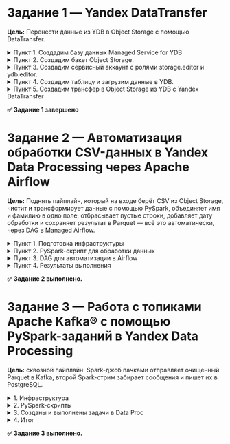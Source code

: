 # Задание 1 — Yandex DataTransfer

**Цель:** Перенести данные из YDB в Object Storage с помощью DataTransfer.

<details>
  <summary>Пункт 1. Создадим базу данных Managed Service for YDB</summary>

  ![image](https://github.com/user-attachments/assets/9e34b78b-1c2c-4ee0-b6ab-f5cac62a56fe)
</details>

<details>
  <summary>Пункт 2. Создадим бакет Object Storage.</summary>

  ![image](https://github.com/user-attachments/assets/bdbeb996-5857-499d-b0cf-7886db75f2e8)
</details>

<details>
  <summary>Пункт 3. Создадим сервисный аккаунт с ролями storage.editor и ydb.editor.</summary>

  ![image](https://github.com/user-attachments/assets/a579f606-5d3e-45d2-baaf-444b12ce0110)
</details>

<details>
  <summary>Пункт 4. Создадим таблицу и загрузим данные в YDB.</summary>

1. Создадим таблицу `transactions` со схемой:

   ```sql
   CREATE TABLE transactions (
     Customer_ID        Uint64,
     Name               Utf8,
     Surname            Utf8,
     Gender             Utf8,
     Birthdate          Utf8,
     Transaction_Amount Double,
     Date               Date,
     Merchant_Name      Utf8,
     Category           Utf8,
     PRIMARY KEY (Customer_ID, Date)
   );
   ```

2. Загрузим данные из `data.csv` в таблицу `transactions`:

   ```bash
   ydb --endpoint grpcs://ydb.serverless.yandexcloud.net:2135 \
       --database /ru-central1/b1gpr9g9kp75o3g7kv72/etn8bdk8duv4jk3vtp4q \
       --sa-key-file authorized_key.json \
       import file csv \
         --path transactions \
         --columns Customer_ID,Name,Surname,Gender,Birthdate,Transaction_Amount,Date,Merchant_Name,Category \
         --delimiter "," \
         --skip-rows 1 \
         --null-value "" \
         --verbose \
         data.csv
   ```

</details>


<details>
  <summary>Пункт 5. Создадим трансфер в Object Storage из YDB с Yandex DataTransfer</summary>

  **Источник:**
  ![image](https://github.com/user-attachments/assets/7329afad-64b1-45c5-81cb-a90989f8178c)

  **Приемник:**
  ![image](https://github.com/user-attachments/assets/62779a5f-a11b-46ec-8ac4-bf2e49159cc8)

  **Трансфер:**
  ![image](https://github.com/user-attachments/assets/6c932bc9-b744-4bd8-abec-27fb35b524e0)
  ![image](https://github.com/user-attachments/assets/43c856c0-cbc8-4d1a-a4ae-db312607474a)

  Данные появились в Object Storage, всё верно:
  ![image](https://github.com/user-attachments/assets/0d694099-5276-4003-bfc7-355a9b8d6c41)
</details>

**✅ Задание 1 завершено**
# Задание 2 — Автоматизация обработки CSV-данных в Yandex Data Processing через Apache Airflow

**Цель:** Поднять пайплайн, который на входе берёт CSV из Object Storage, чистит и трансформирует данные с помощью PySpark, объединяет имя и фамилию в одно поле, отбрасывает пустые строки, добавляет дату обработки и сохраняет результат в Parquet — всё это автоматически, через DAG в Managed Airflow.

<details>
  <summary>Пункт 1. Подготовка инфраструктуры</summary>

  Кластер Managed Service for Apache Airflow:
  ![image](https://github.com/user-attachments/assets/c5c9f684-ed56-4d5f-aa1c-54950cda3619)

  Кластер Metastore:
  ![image](https://github.com/user-attachments/assets/c477f99f-f755-42f7-bafc-fa281ef5a287)
</details>

<details>
  <summary>Пункт 2. PySpark-скрипт для обработки данных</summary>

Мы написали `process_csv.py`, который:

1. Читает `s3a://etlexam/data.csv`
2. Фильтрует строки, где отсутствуют `Name` или `Surname`
3. Кастит колонки (`Customer_ID`, `Transaction_Amount`) и парсит даты (`Birthdate`, `Date`)
4. Объединяет `Name` + `Surname` → `FullName`
5. Добавляет колонку `processing_date = current_date()`
6. Дропает все оставшиеся строки с `NULL`
7. Сохраняет чистый DataFrame в Parquet по пути `s3a://etlexam/transactions_clean`

Скрипт лежит в `scripts/process_csv.py` в бакете.

</details>

<details>
  <summary>Пункт 3. DAG для автоматизации в Airflow</summary>

Файл `dags/data_processing_dag.py`:

* Первый таск создаёт кластер Yandex Data Proc.
* Второй таск запускает `process_csv.py`.
* Третий таск удаляет кластер (`ALL_DONE`).

В результате каждый день (по расписанию) пайплайн автоматически:

1. Создаёт Spark-кластер
2. Обрабатывает `data.csv`
3. Пишет `transactions_clean` в бакет
4. Удаляет кластер

</details>

<details>
  <summary>Пункт 4. Результаты выполнения</summary>

После успешного запуска DAG в бакете `etlexam` появилась папка:

```
transactions_clean/
 ├── _SUCCESS
 └── part-00000-...-c000.snappy.parquet
```

Файл `part-00000-...-c000.snappy.parquet` содержит чистые данные со схемой:

| Customer\_ID | FullName        | Transaction\_Amount | Birthdate  | Date       | Merchant\_Name         | Category | processing\_date |
| ------------ | --------------- | ------------------- | ---------- | ---------- | ---------------------- | -------- | ---------------- |
| 752858       | Sean Rodriguez  | 35.47               | 2002-10-20 | 2023-04-03 | Smith-Russell          | Cosmetic | 2025-06-19       |
| 26381        | Michelle Phelps | 2552.72             | 1985-10-24 | 2023-07-17 | Peck, Spence and Young | Travel   | 2025-06-19       |
| …            | …               | …                   | …          | …          | …                      | …        | …                |

  DAG запустился успешно:

![image](https://github.com/user-attachments/assets/6da726fb-b235-45a7-8fe8-1e210eb68ed0)

  В Object Storage появились нужные файлы и логи:
  
![image](https://github.com/user-attachments/assets/c68f7274-7fb4-4f9b-80d4-1f41394569c8)

</details>

**✅ Задание 2 выполнено.**

# Задание 3 — Работа с топиками Apache Kafka® с помощью PySpark-заданий в Yandex Data Processing

**Цель:** сквозной пайплайн: Spark-джоб пачками отправляет очищенный Parquet в Kafka, второй Spark-стрим забирает сообщения и пишет их в PostgreSQL.

<details>
<summary>1. Инфраструктура</summary>

Подняты кластеры Data Proc, Kafka, Postgres. Настроен сервисный аккаунты и создан бакет.

</details>

<details>
<summary>2. PySpark-скрипты</summary>

| Файл | Действие                                                                                                                                   |
| ---- |--------------------------------------------------------------------------------------------------------------------------------------------|
| `kafka-write.py` | читает `s3a://etlexam/transactions_clean`, каждые **100** строк пока не кончится ⇒ JSON ⇒ Kafka                                            |
| `kafka-read-stream.py` | создаёт `transactions_stream` (JDBC DDL) и стримом пишет данные из кафки в Postgres (`trigger = 1 s`, checkpoint очереди в Object Storage) |

</details>

<details>
<summary>3. Созданы и выполнены задачи в Data Proc</summary>

Запись (Задание завершено, т.к. настроено завершение по окончаю данных)

![image](https://github.com/user-attachments/assets/d75d16c8-0305-4da0-9f0a-844c030051b8)

Чтение (Задание остановлено, т.к. настроено бесконечное чтение из кафки, работает до того, пока его не остановят руками)

![image](https://github.com/user-attachments/assets/211b10c6-7243-4c6c-a28a-775a78bf8749)


</details>

<details>
<summary>4. Итог</summary>

Задачи выполнились, данные из отчищенного parquet появились в базе Postgres.

![image](https://github.com/user-attachments/assets/40a57970-01a3-4bcc-8488-3d5729c4ea75)


</details>

**✅ Задание 3 выполнено.**
